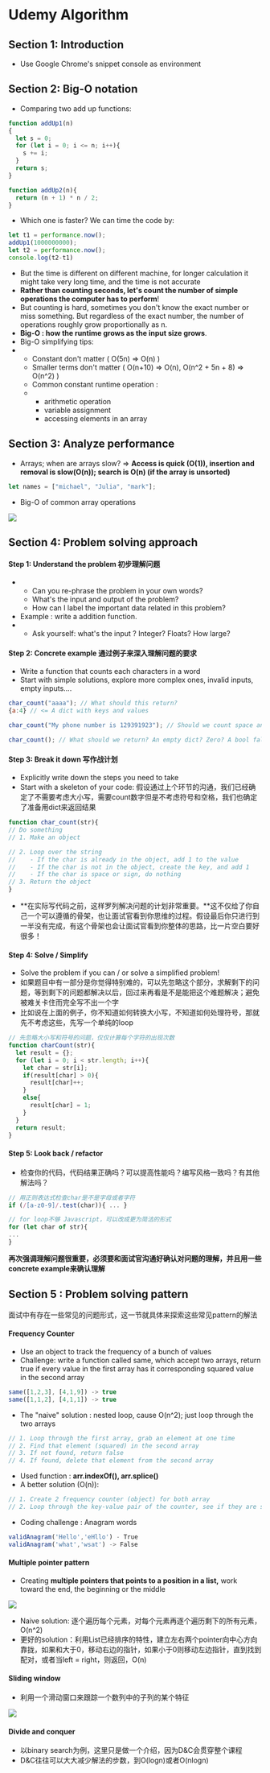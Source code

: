 # Udemy Algorithm

## Section 1: Introduction

* Use Google Chrome's snippet console as environment

## Section 2: Big-O notation

* Comparing two add up functions:

```javascript
function addUp1(n)
{
  let s = 0;
  for (let i = 0; i <= n; i++){
    s += i;
  }
  return s;
}

function addUp2(n){
  return (n + 1) * n / 2;
}
```

* Which one is faster? We can time the code by:

```javascript
let t1 = performance.now();
addUp1(1000000000);
let t2 = performance.now();
console.log(t2-t1)
```

* But the time is different on different machine, for longer calculation it might take very long time, and the time is not accurate
* **Rather than counting seconds, let's count the number of simple operations the computer has to perform**!
* But counting is hard, sometimes you don't know the exact number or miss something. But regardless of the exact number, the number of operations roughly grow proportionally as n.
* **Big-O : how the runtime grows as the input size grows**.
* Big-O simplifying tips:
* * Constant don't matter \( O\(5n\) =&gt; O\(n\) \)
  * Smaller terms don't matter \( O\(n+10\) =&gt; O\(n\), O\(n^2 + 5n + 8\) =&gt; O\(n^2\) \)
  * Common constant runtime operation : 
  * * arithmetic operation
    * variable assignment
    * accessing elements in an array

## Section 3: Analyze performance

* Arrays; when are arrays slow? =&gt; **Access is quick \(O\(1\)\), insertion and removal is slow\(O\(n\)\); search is O\(n\) \(if the array is unsorted\)**

```javascript
let names = ["michael", "Julia", "mark"];
```

* Big-O of common array operations

![](.gitbook/assets/js_array.png)

## Section 4: Problem solving approach

#### Step 1: Understand the problem 初步理解问题

* * Can you re-phrase the problem in your own words?
  * What's the input and output of the problem?
  * How can I label the important data related in this problem?
* Example : write a addition function.
* * Ask yourself: what's the input ? Integer? Floats? How large?

#### Step 2: Concrete example 通过例子来深入理解问题的要求

* Write a function that counts each characters in a word
* Start with simple solutions, explore more complex ones, invalid inputs, empty inputs....

```javascript
char_count("aaaa"); // What should this return?
{a:4} // <= A dict with keys and values

char_count("My phone number is 129391923"); // Should we count space and numb?

char_count(); // What should we return? An empty dict? Zero? A bool false?
```

#### Step 3: Break it down 写作战计划

* Explicitly write down the steps you need to take
* Start with a skeleton of your code: 假设通过上个环节的沟通，我们已经确定了不需要考虑大小写，需要count数字但是不考虑符号和空格，我们也确定了准备用dict来返回结果

```javascript
function char_count(str){
// Do something
// 1. Make an object

// 2. Loop over the string
//    - If the char is already in the object, add 1 to the value
//    - If the char is not in the object, create the key, and add 1
//    - If the char is space or sign, do nothing
// 3. Return the object
}
```

* **在实际写代码之前，这样罗列解决问题的计划非常重要。**这不仅给了你自己一个可以遵循的骨架，也让面试官看到你思维的过程。假设最后你只进行到一半没有完成，有这个骨架也会让面试官看到你整体的思路，比一片空白要好很多！

#### Step 4: Solve / Simplify

* Solve the problem if you can / or solve a simplified problem!
* 如果题目中有一部分是你觉得特别难的，可以先忽略这个部分，求解剩下的问题，等到剩下的问题都解决以后，回过来再看是不是能把这个难题解决；避免被难关卡住而完全写不出一个字
* 比如说在上面的例子，你不知道如何转换大小写，不知道如何处理符号，那就先不考虑这些，先写一个单纯的loop

```javascript
// 先忽略大小写和符号的问题，仅仅计算每个字符的出现次数
function charCount(str){
  let result = {};
  for (let i = 0; i < str.length; i++){
    let char = str[i];
    if(result[char] > 0){
      result[char]++;
    }
    else{
      result[char] = 1;
    }
  }
  return result;
}
```

#### Step 5: Look back / refactor

* 检查你的代码，代码结果正确吗？可以提高性能吗？编写风格一致吗？有其他解法吗？

```javascript
// 用正则表达式检查char是不是字母或者字符
if (/[a-z0-9]/.test(char)){ ... }

// for loop不够 Javascript，可以改成更为简洁的形式
for (let char of str){
...
}
```

**再次强调理解问题很重要，必须要和面试官沟通好确认对问题的理解，并且用一些concrete example来确认理解**

## Section 5 : Problem solving pattern

面试中有存在一些常见的问题形式，这一节就具体来探索这些常见pattern的解法

#### Frequency Counter

* Use an object to track the frequency of a bunch of values
* Challenge: write a function called same, which accept two arrays, return true if every value in the first array has it corresponding squared value in the second array

```javascript
same([1,2,3], [4,1,9]) -> true
same([1,1,2], [4,1,1]) -> true
```

* The "naive" solution : nested loop, cause O\(n^2\); just loop through the two arrays

```javascript
// 1. Loop through the first array, grab an element at one time
// 2. Find that element (squared) in the second array
// 3. If not found, return false
// 4. If found, delete that element from the second array
```

* Used function : **arr.indexOf\(\), arr.splice\(\)**
* A better solution \(O\(n\)\):

```javascript
// 1. Create 2 frequency counter (object) for both array
// 2. Loop through the key-value pair of the counter, see if they are same
```

* Coding challenge : Anagram words

```javascript
validAnagram('Hello','eHllo') - True
validAnagram('what','wsat') -> False
```

#### Multiple pointer pattern

* Creating **multiple pointers that points to a position in a list,** work toward the end, the beginning or the middle

![](.gitbook/assets/multiple_pointer_example.png)

* Naive solution: 逐个遍历每个元素，对每个元素再逐个遍历剩下的所有元素，O\(n^2\)
* 更好的solution：利用List已经排序的特性，建立左右两个pointer向中心方向靠拢，如果和大于0，移动右边的指针，如果小于0则移动左边指针，直到找到配对，或者当left = right，则返回，O\(n\)

#### Sliding window

* 利用一个滑动窗口来跟踪一个数列中的子列的某个特征

![](.gitbook/assets/sliding_window_example.png)

#### Divide and conquer

* 以binary search为例，这里只是做一个介绍，因为D&C会贯穿整个课程
* D&C往往可以大大减少解法的步数，到O\(logn\)或者O\(nlogn\)

